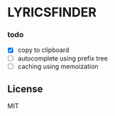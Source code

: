 # LYRICSFINDER

### todo
- [x] copy to clipboard
- [ ] autocomplete using prefix tree
- [ ] caching using memoization

## License
MIT